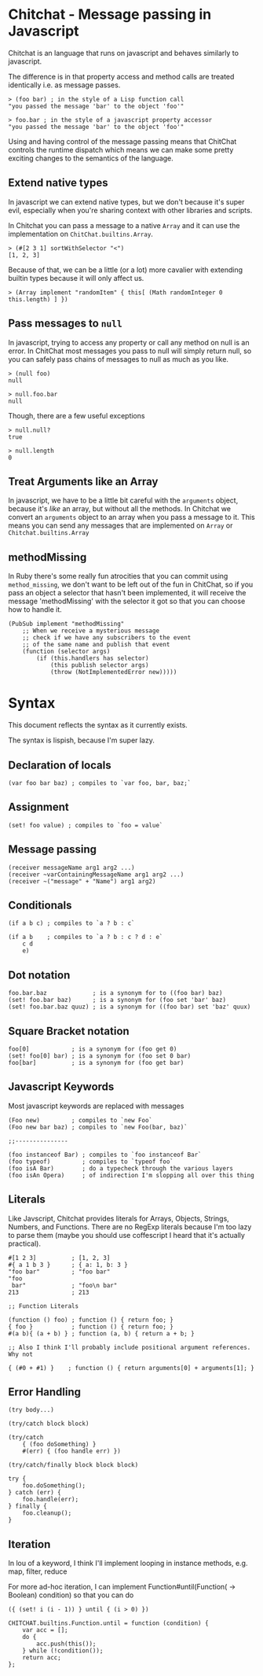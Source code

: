 Chitchat - Message passing in Javascript
==

Chitchat is an language that runs on javascript and behaves similarly to javascript.

The difference is in that property access and method calls are treated identically i.e. as message passes.

    > (foo bar) ; in the style of a Lisp function call
    "you passed the message 'bar' to the object 'foo'"

    > foo.bar ; in the style of a javascript property accessor
    "you passed the message 'bar' to the object 'foo'"

Using and having control of the message passing means that ChitChat controls the runtime dispatch which means
we can make some pretty exciting changes to the semantics of the language.

  

Extend native types
--

In javascript we can extend native types, but we don't because it's super evil, especially when you're sharing
context with other libraries and scripts. 

In Chitchat you can pass a message to a native `Array` and it can use the implementation on `ChitChat.builtins.Array`.

    > (#[2 3 1] sortWithSelector "<")
    [1, 2, 3]
    
Because of that, we can be a little (or a lot) more cavalier with extending builtin types because it will only affect us.
    
    > (Array implement "randomItem" { this[ (Math randomInteger 0 this.length) ] })
    
Pass messages to `null`
--

In javascript, trying to access any property or call any method on null is an error. In ChitChat most messages you pass to null
will simply return null, so you can safely pass chains of messages to null as much as you like. 

    > (null foo)
    null

    > null.foo.bar
    null

Though, there are a few useful exceptions

    > null.null?
    true

    > null.length
    0

Treat Arguments like an Array
--

In javascript, we have to be a little bit careful with the `arguments` object, because it's *like* an
array, but without all the methods. In Chitchat we convert an `arguments` object to an array when you
pass a message to it. This means you can send any messages that are implemented on `Array` or `Chitchat.builtins.Array`


methodMissing
--

In Ruby there's some really fun atrocities that you can commit using `method_missing`, we don't want to be left out of the fun in
ChitChat, so if you pass an object a selector that hasn't been implemented, it will receive the message 'methodMissing' with the selector
it got so that you can choose how to handle it. 

    (PubSub implement "methodMissing"
        ;; When we receive a mysterious message 
        ;; check if we have any subscribers to the event
        ;; of the same name and publish that event
        (function (selector args) 
            (if (this.handlers has selector) 
                (this publish selector args)
                (throw (NotImplementedError new)))))
    
Syntax
======

This document reflects the syntax as it currently exists.

The syntax is lispish, because I'm super lazy.

Declaration of locals
--

    (var foo bar baz) ; compiles to `var foo, bar, baz;`

Assignment
--

    (set! foo value) ; compiles to `foo = value`

Message passing
--

    (receiver messageName arg1 arg2 ...)
    (receiver ~varContainingMessageName arg1 arg2 ...)
    (receiver ~("message" + "Name") arg1 arg2) 

Conditionals
--

    (if a b c) ; compiles to `a ? b : c`
    
    (if a b    ; compiles to `a ? b : c ? d : e`
        c d
        e)

Dot notation
--

    foo.bar.baz             ; is a synonym for to ((foo bar) baz)
    (set! foo.bar baz)      ; is a synonym for (foo set 'bar' baz) 
    (set! foo.bar.baz quuz) ; is a synonym for ((foo bar) set 'baz' quux)
    
Square Bracket notation
--

    foo[0]            ; is a synonym for (foo get 0)
    (set! foo[0] bar) ; is a synonym for (foo set 0 bar)
    foo[bar]          ; is a synonym for (foo get bar)

Javascript Keywords 
--

Most javascript keywords are replaced with messages 

    (Foo new)         ; compiles to `new Foo`  
    (Foo new bar baz) ; compiles to `new Foo(bar, baz)`
    
    ;;---------------

    (foo instanceof Bar) ; compiles to `foo instanceof Bar`
    (foo typeof)         ; compiles to `typeof foo`
    (foo isA Bar)        ; do a typecheck through the various layers
    (foo isAn Opera)     ; of indirection I'm slopping all over this thing

Literals
--

Like Javscript, Chitchat provides literals for Arrays, Objects, Strings, Numbers, and Functions.
There are no RegExp literals because I'm too lazy to parse them (maybe you should use coffescript 
I heard that it's actually practical).

    #[1 2 3]          ; [1, 2, 3]
    #{ a 1 b 3 }      ; { a: 1, b: 3 }
    "foo bar"         ; "foo bar"
    "foo 
     bar"             ; "foo\n bar"
    213               ; 213

    ;; Function Literals

    (function () foo) ; function () { return foo; }
    { foo }           ; function () { return foo; }
    #(a b){ (a + b) } ; function (a, b) { return a + b; }

    ;; Also I think I'll probably include positional argument references. Why not

    { (#0 + #1) }    ; function () { return arguments[0] + arguments[1]; }

Error Handling
--

    (try body...)

    (try/catch block block)

    (try/catch
        { (foo doSomething) }
        #(err) { (foo handle err) })

    (try/catch/finally block block block)

    try {
        foo.doSomething();
    } catch (err) {
        foo.handle(err);
    } finally {
        foo.cleanup();
    }

Iteration
--

In lou of a keyword, I think I'll implement looping in instance methods, e.g. map, filter, reduce 

For more ad-hoc iteration, I can implement Function#until(Function( -> Boolean) condition) so that you can do

    ({ (set! i (i - 1)) } until { (i > 0) })

    CHITCHAT.builtins.Function.until = function (condition) {
        var acc = [];
        do {
            acc.push(this());
        } while (!condition());
        return acc;
    };

